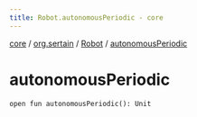 ```yaml
---
title: Robot.autonomousPeriodic - core
---
```


[core](../../index.md) / [org.sertain](../index.md) / [Robot](index.md) / [autonomousPeriodic](.)

# autonomousPeriodic

`open fun autonomousPeriodic(): Unit`